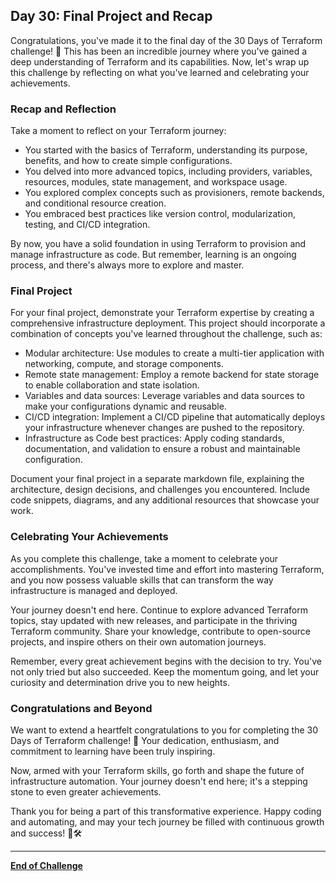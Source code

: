 ## Day 30: Final Project and Recap

Congratulations, you've made it to the final day of the 30 Days of Terraform challenge! 🎉 This has been an incredible journey where you've gained a deep understanding of Terraform and its capabilities. Now, let's wrap up this challenge by reflecting on what you've learned and celebrating your achievements.

### Recap and Reflection

Take a moment to reflect on your Terraform journey:

- You started with the basics of Terraform, understanding its purpose, benefits, and how to create simple configurations.
- You delved into more advanced topics, including providers, variables, resources, modules, state management, and workspace usage.
- You explored complex concepts such as provisioners, remote backends, and conditional resource creation.
- You embraced best practices like version control, modularization, testing, and CI/CD integration.

By now, you have a solid foundation in using Terraform to provision and manage infrastructure as code. But remember, learning is an ongoing process, and there's always more to explore and master.

### Final Project

For your final project, demonstrate your Terraform expertise by creating a comprehensive infrastructure deployment. This project should incorporate a combination of concepts you've learned throughout the challenge, such as:

- Modular architecture: Use modules to create a multi-tier application with networking, compute, and storage components.
- Remote state management: Employ a remote backend for state storage to enable collaboration and state isolation.
- Variables and data sources: Leverage variables and data sources to make your configurations dynamic and reusable.
- CI/CD integration: Implement a CI/CD pipeline that automatically deploys your infrastructure whenever changes are pushed to the repository.
- Infrastructure as Code best practices: Apply coding standards, documentation, and validation to ensure a robust and maintainable configuration.

Document your final project in a separate markdown file, explaining the architecture, design decisions, and challenges you encountered. Include code snippets, diagrams, and any additional resources that showcase your work.

### Celebrating Your Achievements

As you complete this challenge, take a moment to celebrate your accomplishments. You've invested time and effort into mastering Terraform, and you now possess valuable skills that can transform the way infrastructure is managed and deployed.

Your journey doesn't end here. Continue to explore advanced Terraform topics, stay updated with new releases, and participate in the thriving Terraform community. Share your knowledge, contribute to open-source projects, and inspire others on their own automation journeys.

Remember, every great achievement begins with the decision to try. You've not only tried but also succeeded. Keep the momentum going, and let your curiosity and determination drive you to new heights.

### Congratulations and Beyond

We want to extend a heartfelt congratulations to you for completing the 30 Days of Terraform challenge! 🎉 Your dedication, enthusiasm, and commitment to learning have been truly inspiring.

Now, armed with your Terraform skills, go forth and shape the future of infrastructure automation. Your journey doesn't end here; it's a stepping stone to even greater achievements.

Thank you for being a part of this transformative experience. Happy coding and automating, and may your tech journey be filled with continuous growth and success! 🚀🛠️

---

**[End of Challenge](./Congratulations.md)**